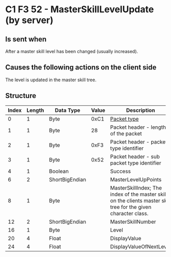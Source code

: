 # C1 F3 52 - MasterSkillLevelUpdate (by server)

## Is sent when

After a master skill level has been changed (usually increased).

## Causes the following actions on the client side

The level is updated in the master skill tree.

## Structure

| Index | Length | Data Type | Value | Description |
|-------|--------|-----------|-------|-------------|
| 0 | 1 |   Byte   | 0xC1  | [Packet type](PacketTypes.md) |
| 1 | 1 |    Byte   |   28   | Packet header - length of the packet |
| 2 | 1 |    Byte   | 0xF3  | Packet header - packet type identifier |
| 3 | 1 |    Byte   | 0x52  | Packet header - sub packet type identifier |
| 4 | 1 | Boolean |  | Success |
| 6 | 2 | ShortBigEndian |  | MasterLevelUpPoints |
| 8 | 1 | Byte |  | MasterSkillIndex; The index of the master skill on the clients master skill tree for the given character class. |
| 12 | 2 | ShortBigEndian |  | MasterSkillNumber |
| 16 | 1 | Byte |  | Level |
| 20 | 4 | Float |  | DisplayValue |
| 24 | 4 | Float |  | DisplayValueOfNextLevel |